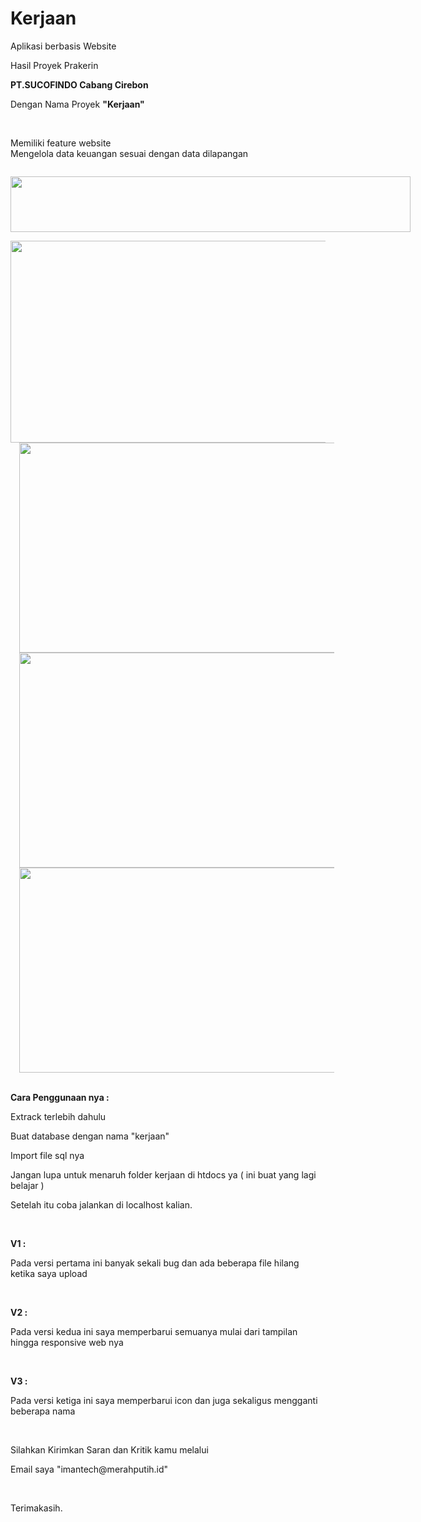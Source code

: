 # Kerjaan
Aplikasi berbasis Website
<br>

Hasil Proyek Prakerin 
<br>

<b>PT.SUCOFINDO Cabang Cirebon</b>
<p>Dengan Nama Proyek <b>"Kerjaan"</b></p>
<br>

Memiliki feature website
<br>
Mengelola data keuangan sesuai dengan data dilapangan
<br>

<div class="separator" style="clear: both; text-align: center;">
<a href="https://2.bp.blogspot.com/-WvjzexsZDFw/W35V7n3c5EI/AAAAAAAAB6k/D_ah0HweOc8M9b8n8pw6XZugu0gpEEYHQCLcBGAs/s1600/Screenshot_2018-08-23%2BKerjaan%2B-%2BManagement%2BYour%2BMoney.png" imageanchor="1" style="clear: left; float: left; margin-bottom: 1em; margin-right: 1em;"></a><a href="https://3.bp.blogspot.com/-Cnb0M0VaG4M/W35V8HQiydI/AAAAAAAAB6o/lZxlXWcbPv4hqcn4Y1gGlpacg4IFgSTjgCLcBGAs/s1600/Screenshot_2018-08-23%2Blocalhost%2B127%2B0%2B0%2B1%2Bkerjaan%2BphpMyAdmin%2B4%2B8%2B1.png" imageanchor="1" style="clear: left; float: left; margin-bottom: 1em; margin-right: 1em;"><img border="0" data-original-height="168" data-original-width="1177" height="89" src="https://3.bp.blogspot.com/-Cnb0M0VaG4M/W35V8HQiydI/AAAAAAAAB6o/lZxlXWcbPv4hqcn4Y1gGlpacg4IFgSTjgCLcBGAs/s640/Screenshot_2018-08-23%2Blocalhost%2B127%2B0%2B0%2B1%2Bkerjaan%2BphpMyAdmin%2B4%2B8%2B1.png" width="640" /></a><img border="0" data-original-height="693" data-original-width="1366" height="323" src="https://2.bp.blogspot.com/-WvjzexsZDFw/W35V7n3c5EI/AAAAAAAAB6k/D_ah0HweOc8M9b8n8pw6XZugu0gpEEYHQCLcBGAs/s640/Screenshot_2018-08-23%2BKerjaan%2B-%2BManagement%2BYour%2BMoney.png" width="640" /><a href="https://4.bp.blogspot.com/-zF6fRFUHDLA/W35V6CA9aaI/AAAAAAAAB6Y/8YgWqYGOuFY4DsN_jQUS5a6Pk9XRD1pcwCLcBGAs/s1600/Screenshot_2018-08-23%2BKerjaan%2B-%2BManagement%2BYour%2BMoney%25281%2529.png" imageanchor="1" style="margin-left: 1em; margin-right: 1em;"><img border="0" data-original-height="709" data-original-width="1343" height="336" src="https://4.bp.blogspot.com/-zF6fRFUHDLA/W35V6CA9aaI/AAAAAAAAB6Y/8YgWqYGOuFY4DsN_jQUS5a6Pk9XRD1pcwCLcBGAs/s640/Screenshot_2018-08-23%2BKerjaan%2B-%2BManagement%2BYour%2BMoney%25281%2529.png" width="640" /></a></div>

<div class="separator" style="clear: both; text-align: center;">
<a href="https://2.bp.blogspot.com/-zOAcW-r3vSA/W35V60f-k8I/AAAAAAAAB6c/BJ3YoCSpZ0gsDt9I5_KZ9T4Jw_b5AV0-ACLcBGAs/s1600/Screenshot_2018-08-23%2BKerjaan%2B-%2BManagement%2BYour%2BMoney%25282%2529.png" imageanchor="1" style="margin-left: 1em; margin-right: 1em;"><img border="0" data-original-height="721" data-original-width="1338" height="344" src="https://2.bp.blogspot.com/-zOAcW-r3vSA/W35V60f-k8I/AAAAAAAAB6c/BJ3YoCSpZ0gsDt9I5_KZ9T4Jw_b5AV0-ACLcBGAs/s640/Screenshot_2018-08-23%2BKerjaan%2B-%2BManagement%2BYour%2BMoney%25282%2529.png" width="640" /></a></div>

<div class="separator" style="clear: both; text-align: center;">
<a href="https://4.bp.blogspot.com/-f8FOZrjHfPI/W35V7GQn-8I/AAAAAAAAB6g/-n99wJW6oI8CBnirBanOM4JJfd8ueM5OwCLcBGAs/s1600/Screenshot_2018-08-23%2BKerjaan%2B-%2BManagement%2BYour%2BMoney%25283%2529.png" imageanchor="1" style="margin-left: 1em; margin-right: 1em;"><img border="0" data-original-height="686" data-original-width="1332" height="328" src="https://4.bp.blogspot.com/-f8FOZrjHfPI/W35V7GQn-8I/AAAAAAAAB6g/-n99wJW6oI8CBnirBanOM4JJfd8ueM5OwCLcBGAs/s640/Screenshot_2018-08-23%2BKerjaan%2B-%2BManagement%2BYour%2BMoney%25283%2529.png" width="640" /></a></div>
<br>

<b>Cara Penggunaan nya : </b>
<br>

<p>Extrack terlebih dahulu</p>
<p>Buat database dengan nama "kerjaan"</p>
<p>Import file sql nya</p>
<p>Jangan lupa untuk menaruh folder kerjaan di htdocs ya ( ini buat yang lagi belajar )</p>
<p>Setelah itu coba jalankan di localhost kalian.</p>
<br>

<b>V1 :</b>
<p>Pada versi pertama ini banyak sekali bug dan ada beberapa file hilang ketika saya upload</p>
<br>

<b>V2 :</b>
<p>Pada versi kedua ini saya memperbarui semuanya mulai dari tampilan hingga responsive web nya</p>
<br>

<b>V3 :</b>
<p>Pada versi ketiga ini saya memperbarui icon dan juga sekaligus mengganti beberapa nama</p>
<br>

<p>Silahkan Kirimkan Saran dan Kritik kamu melalui</p>
<p>Email saya "imantech@merahputih.id"</p>
<br>

Terimakasih.
